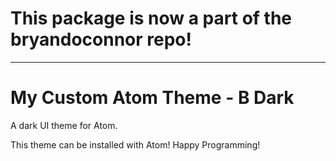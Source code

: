# This package is now a part of the bryandoconnor repo!

---

# My Custom Atom Theme - B Dark

A dark UI theme for Atom.

This theme can be installed with Atom! Happy Programming!
